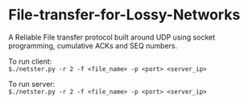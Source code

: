 # File-transfer-for-Lossy-Networks
A Reliable File transfer protocol built around UDP using socket programming, cumulative ACKs and SEQ numbers.

To run client:  
```$./netster.py -r 2 -f <file_name> -p <port> <server_ip>```

To run server:  
```$./netster.py -r 2 -f <file_name> -p <port> <server_ip>```
